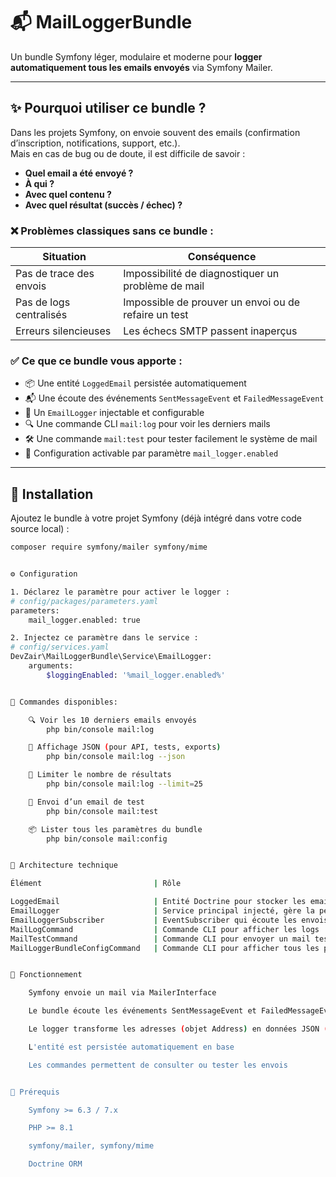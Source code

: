 # 📬 MailLoggerBundle

Un bundle Symfony léger, modulaire et moderne pour **logger automatiquement tous les emails envoyés** via Symfony Mailer.

---

## ✨ Pourquoi utiliser ce bundle ?

Dans les projets Symfony, on envoie souvent des emails (confirmation d’inscription, notifications, support, etc.).  
Mais en cas de bug ou de doute, il est difficile de savoir :

- **Quel email a été envoyé ?**
- **À qui ?**
- **Avec quel contenu ?**
- **Avec quel résultat (succès / échec) ?**

### ❌ Problèmes classiques sans ce bundle :

| Situation | Conséquence |
|----------|-------------|
| Pas de trace des envois | Impossibilité de diagnostiquer un problème de mail |
| Pas de logs centralisés | Impossible de prouver un envoi ou de refaire un test |
| Erreurs silencieuses | Les échecs SMTP passent inaperçus |

### ✅ Ce que ce bundle vous apporte :

- 📦 Une entité `LoggedEmail` persistée automatiquement
- 📬 Une écoute des événements `SentMessageEvent` et `FailedMessageEvent`
- 🧠 Un `EmailLogger` injectable et configurable
- 🔍 Une commande CLI `mail:log` pour voir les derniers mails
- 🛠 Une commande `mail:test` pour tester facilement le système de mail
- 🔄 Configuration activable par paramètre `mail_logger.enabled`

---

## 🔧 Installation

Ajoutez le bundle à votre projet Symfony (déjà intégré dans votre code source local) :

```bash
composer require symfony/mailer symfony/mime


⚙️ Configuration

1. Déclarez le paramètre pour activer le logger :
# config/packages/parameters.yaml
parameters:
    mail_logger.enabled: true

2. Injectez ce paramètre dans le service :
# config/services.yaml
DevZair\MailLoggerBundle\Service\EmailLogger:
    arguments:
        $loggingEnabled: '%mail_logger.enabled%'


🧪 Commandes disponibles:

    🔍 Voir les 10 derniers emails envoyés
        php bin/console mail:log

    🧾 Affichage JSON (pour API, tests, exports)
        php bin/console mail:log --json

    🔢 Limiter le nombre de résultats
        php bin/console mail:log --limit=25

    🧪 Envoi d’un email de test
        php bin/console mail:test

    📦 Lister tous les paramètres du bundle
        php bin/console mail:config


🧠 Architecture technique

Élément                         | Rôle

LoggedEmail                     | Entité Doctrine pour stocker les emails
EmailLogger                     | Service principal injecté, gère la persistance
EmailLoggerSubscriber           | EventSubscriber qui écoute les envois de mails
MailLogCommand                  | Commande CLI pour afficher les logs
MailTestCommand                 | Commande CLI pour envoyer un mail test
MailLoggerBundleConfigCommand   | Commande CLI pour afficher tous les paramètres du bundle


🧰 Fonctionnement

    Symfony envoie un mail via MailerInterface

    Le bundle écoute les événements SentMessageEvent et FailedMessageEvent

    Le logger transforme les adresses (objet Address) en données JSON (name + email)

    L'entité est persistée automatiquement en base

    Les commandes permettent de consulter ou tester les envois


📌 Prérequis

    Symfony >= 6.3 / 7.x

    PHP >= 8.1

    symfony/mailer, symfony/mime

    Doctrine ORM

